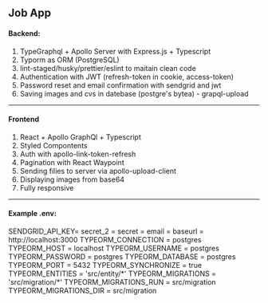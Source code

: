 ## Job App

#### Backend:

1. TypeGraphql + Apollo Server with Express.js + Typescript
2. Typorm as ORM (PostgreSQL)
3. lint-staged/husky/prettier/eslint to maitain clean code
4. Authentication with JWT (refresh-token in cookie, access-token)
5. Password reset and email confirmation with sendgrid and jwt
6. Saving images and cvs in datebase (postgre's bytea) - grapql-upload

---

#### Frontend

1. React + Apollo GraphQl + Typescript
2. Styled Compontents
3. Auth with apollo-link-token-refresh
4. Pagination with React Waypoint
5. Sending filies to server via apollo-upload-client
6. Displaying images from base64
7. Fully responsive

---

#### Example .env:

SENDGRID_API_KEY=
secret_2 =
secret =
email =
baseurl = http://localhost:3000
TYPEORM_CONNECTION = postgres
TYPEORM_HOST = localhost
TYPEORM_USERNAME = postgres
TYPEORM_PASSWORD = postgres
TYPEORM_DATABASE = postgres
TYPEORM_PORT = 5432
TYPEORM_SYNCHRONIZE = true
TYPEORM_ENTITIES = 'src/entity/\*'
TYPEORM_MIGRATIONS = 'src/migration/\*'
TYPEORM_MIGRATIONS_RUN = src/migration
TYPEORM_MIGRATIONS_DIR = src/migration

